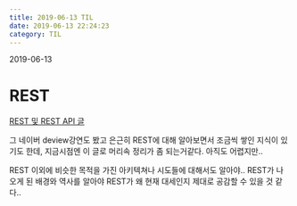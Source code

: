 ```yaml
---
title: 2019-06-13 TIL
date: 2019-06-13 22:24:23
category: TIL
---
```


2019-06-13

# REST

[REST 및 REST API 글](https://www.joinc.co.kr/w/man/12/rest/about)

그 네이버 deview강연도 봤고 은근히 REST에 대해 알아보면서 조금씩 쌓인 지식이 있기도 한데, 지금시점엔 이 글로 머리속 정리가 좀 되는거같다. 아직도 어렵지만..

REST 이외에 비슷한 목적을 가진 아키텍쳐나 시도들에 대해서도 알아야.. REST가 나오게 된 배경와 역사를 알아야 REST가 왜 현재 대세인지 제대로 공감할 수 있을 것 같다..

